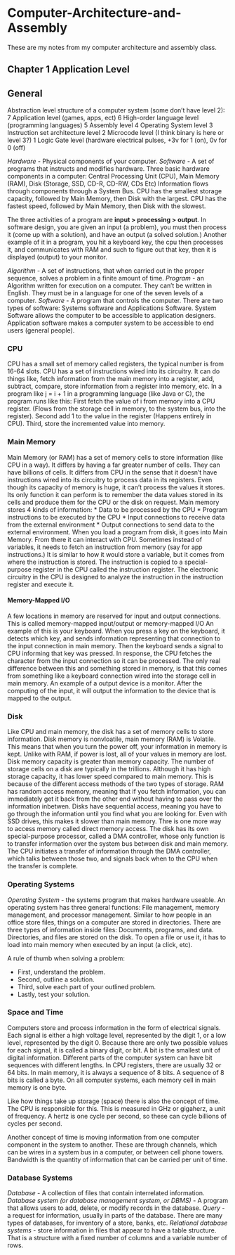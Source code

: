 # Computer-Architecture-and-Assembly
These are my notes from my computer architecture and assembly class.

## Chapter 1 Application Level
## General
Abstraction level structure of a computer system (some don’t have level 2): 
7 Application level (games, apps, ect)
6 High-order language level (programming languages)
5 Assembly level
4 Operating System level
3 Instruction set architecture level
2 Microcode level (I think binary is here or level 3?)
1 Logic Gate level (hardware electrical pulses, +3v for 1 (on), 0v for 0 (off)

*Hardware* - Physical components of your computer.
*Software* - A set of programs that instructs and modifies hardware. 
Three basic hardware components in a computer: Central Processing Unit (CPU), Main Memory (RAM), Disk (Storage, SSD, CD-R, CD-RW, CDs Etc)
Information flows through components through a System Bus.
CPU has the smallest storage capacity, followed by Main Memory, then Disk with the largest. 
CPU has the fastest speed, followed by Main Memory, then Disk with the slowest. 

The three activities of a program are **input > processing > output**. 
In software design, you are given an input (a problem), you must then process it (come up with a solution), and have an output (a solved solution.)
Another example of it in a program, you hit a keyboard key, the cpu then processes it, and communicates with RAM and such to figure out that key, then it is displayed (output) to your monitor. 

*Algorithm* - A set of instructions, that when carried out in the proper sequence, solves a problem in a finite amount of time.
*Program* - an Algorithm written for execution on a computer. They can’t be written in English. They must be in a language for one of the seven levels of a computer.
*Software* - A program that controls the computer. There are two types of software: Systems software and Applications Software. 
System Software allows the computer to be accessible to application designers. Application software makes a computer system to be accessible to end users (general people).

### CPU
CPU has a small set of memory called registers, the typical number is from 16-64 slots. 
CPU has a set of instructions wired into its circuitry. It can do things like, fetch information from the main memory into a register, add, subtract, compare, store information from a register into memory, etc. 
In a program like j = i + 1 in a programming language (like Java or C), the program runs like this:
First fetch the value of i from memory into a CPU register. (Flows from the storage cell in memory, to the system bus, into the register). Second add 1 to the value in the register (Happens entirely in CPU). Third, store the incremented value into memory. 

### Main Memory
Main Memory (or RAM) has a set of memory cells to store information (like CPU in a way). It differs by having a far greater number of cells. They can have billions of cells. 
It differs from CPU in the sense that it doesn’t have instructions wired into its circuitry to process data in its registers. Even though its capacity of memory is huge, it can’t process the values it stores. Its only function it can perform is to remember the data values stored in its cells and produce them for the CPU or the disk on request. 
Main memory stores 4 kinds of information:
    * Data to be processed by the CPU
    * Program instructions to be executed by the CPU
    * Input connections to receive data from the external environment
    * Output connections to send data to the external environment. 
When you load a program from disk, it goes into Main Memory. From there it can interact with CPU.
Sometimes instead of variables, it needs to fetch an instruction from memory (say for app instructions.) It is similar to how it would store a variable, but it comes from where the instruction is stored. The instruction is copied to a special-purpose register in the CPU called the instruction register. The electronic circuitry in the CPU is designed to analyze the instruction in the instruction register and execute it. 

#### Memory-Mapped I/O 
A few locations in memory are reserved for input and output connections. This is called memory-mapped input/output or memory-mapped I/O 
An example of this is your keyboard. When you press a key on the keyboard, it detects which key, and sends information representing that connection to the input connection in main memory. Then the keyboard sends a signal to CPU informing that key was pressed. In response, the CPU fetches the character from the input connection so it can be processed. The only real difference between this and something stored in memory, is that this comes from something like a keyboard connection wired into the storage cell in main memory. 
An example of a output device is a monitor. After the computing of the input, it will output the information to the device that is mapped to the output. 

### Disk
Like CPU and main memory, the disk has a set of memory cells to store information.
Disk memory is nonvloatile, main memory (RAM) is Volatile. This means that when you turn the power off, your information in memory is kept. Unlike with RAM, if power is lost, all of your values in memory are lost. 
Disk memory capacity is greater than memory capacity. The number of storage cells on a disk are typically in the trillions. 
Although it has high storage capacity, it has lower speed compared to main memory. This is because of the different access methods of the two types of storage. RAM has random access memory, meaning that if you fetch information, you can immediately get it back from the other end without having to pass over the information inbetwen. 
Disks have sequential access, meaning you have to go through the information until you find what you are looking for. Even with SSD drives, this makes it slower than main memory. 
Thre is one more way to access memory called direct memory access. The disk has its own special-purpose processor, called a DMA controller, whose only function is to transfer information over the system bus between disk and main memory. The CPU initiates a transfer of information through the DMA controller, which talks between those two, and signals back when to the CPU when the transfer is complete. 

### Operating Systems
*Operating System* - the systems program that makes hardware useable. 
An operating system has three general functions: File management, memory management, and processor management. 
Similar to how people in an office store files, things on a computer are stored in directories.
There are three types of information inside files: Documents, programs, and data.
Directories, and files are stored on the disk. To open a file or use it, it has to load into main memory when executed by an input (a click, etc).

A rule of thumb when solving a problem: 
  * First, understand the problem. 
  * Second, outline a solution. 
  * Third, solve each part of your outlined problem. 
  * Lastly, test your solution. 

### Space and Time
Computers store and process information in the form of electrical signals. Each signal is either a high voltage level, represented by the digit 1, or a low level, represented by the digit 0. Because there are only two possible values for each signal, it is called a binary digit, or bit. A bit is the smallest unit of digital information. 
Different parts of the computer system can have bit sequences with different lengths. In CPU registers, there are usually 32 or 64 bits. In main memory, it is always a sequence of 8 bits. 
A sequence of 8 bits is called a byte. On all computer systems, each memory cell in main memory is one byte. 

Like how things take up storage (space) there is also the concept of time. The CPU is responsible for this. This is measured in GHz or gigaherz, a unit of frequency. A hertz is one cycle per second, so these can cycle billions of cycles per second.

Another concept of time is moving information from one computer component in the system to another. These are through channels, which can be wires in a system bus in a computer, or between cell phone towers. 
Bandwidth is the quantity of information that can be carried per unit of time. 

### Database Systems
*Database* - A collection of files that contain interrelated information. 
*Database system (or database management system, or DBMS)* - A program that allows users to add, delete, or modify records in the database.
*Query* - a request for information, usually in parts of the database. 
There are many types of databases, for inventory of a store, banks, etc. 
*Relational database systems* - store information in files that appear to have a table structure. That is a structure with a fixed number of columns and a variable number of rows. 
